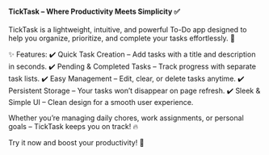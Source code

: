 #### TickTask – Where Productivity Meets Simplicity ✅
TickTask is a lightweight, intuitive, and powerful To-Do app designed to help you organize, prioritize, and complete your tasks effortlessly. 🚀

✨ Features:
✔️ Quick Task Creation – Add tasks with a title and description in seconds.
✔️ Pending & Completed Tasks – Track progress with separate task lists.
✔️ Easy Management – Edit, clear, or delete tasks anytime.
✔️ Persistent Storage – Your tasks won’t disappear on page refresh.
✔️ Sleek & Simple UI – Clean design for a smooth user experience.

Whether you’re managing daily chores, work assignments, or personal goals – TickTask keeps you on track! 🔥

Try it now and boost your productivity! 🚀

